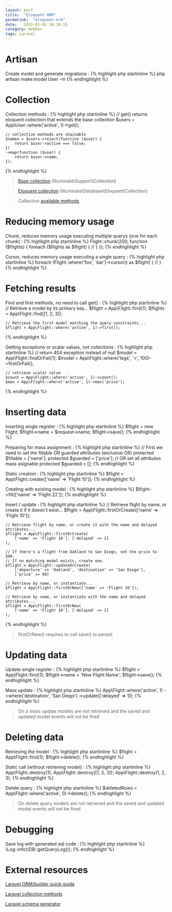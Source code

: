 ```yaml
---
layout: post
title:  "Eloquent ORM"
permalink:  "eloquent-orm"
date:   2015-01-02 16:30:15
category: WebDev
tags: Laravel
---
```


# Artisan

Create model and generate migrations
: {% highlight php startinline %}
    php artisan make:model User -m
{% endhighlight %}

# Collection

Collection methods
: {% highlight php startinline %}
    // get() returns eloquent collection that extends the base collection 
    $users = App\User::where('active', 1)->get();

    // collection methods are chainable
    $names = $users->reject(function ($user) {
        return $user->active === false;
    })
    ->map(function ($user) {
        return $user->name;
    });
{% endhighlight %}

> [Base collection](https://laravel.com/docs/5.5/collections) (Illuminate\Support\Collection)

> [Eloquent collection](https://laravel.com/docs/5.5/eloquent-collections) (Illuminate\Database\Eloquent\Collection)

> Collection [available methods](https://laravel.com/docs/5.5/collections#available-methods)

# Reducing memory usage

Chunk, reduces memory usage executing multiple querys (one for each chunk)
: {% highlight php startinline %}
    Flight::chunk(200, function ($flights) {
    foreach ($flights as $flight) {
        //
    }
});
{% endhighlight %}

Cursor, reduces memory usage executing a single query
: {% highlight php startinline %}
    foreach (Flight::where('foo', 'bar')->cursor() as $flight) {
        //
    }
{% endhighlight %}

# Fetching results

Find and first methods, no need to call get()
: {% highlight php startinline %}
    // Retrieve a model by its primary key...
    $flight = App\Flight::find(1);
    $flights = App\Flight::find([1, 2, 3]);

    // Retrieve the first model matching the query constraints...
    $flight = App\Flight::where('active', 1)->first();
{% endhighlight %}

Getting exceptions or scalar values, not collections
: {% highlight php startinline %}
    // return 404 exception instead of null
    $model = App\Flight::findOrFail(1);
    $model = App\Flight::where('legs', '>', 100)->firstOrFail();

    // retrieve scalar value
    $count = App\Flight::where('active', 1)->count();
    $max = App\Flight::where('active', 1)->max('price');
{% endhighlight %}

# Inserting data

Inserting single register
: {% highlight php startinline %}
    $flight = new Flight;
    $flight->name = $request->name;
    $flight->save();
{% endhighlight %}

Preparing for mass assignment
: {% highlight php startinline %}
    // First we need to set the fillable OR guarded attributes (exclusive OR)
    protected $fillable = ['name'];
    protected $guarded = ['price'];
    // OR set all attributes mass asignable
    protected $guarded = [];
{% endhighlight %}

Static creation
: {% highlight php startinline %}
    $flight = App\Flight::create(['name' => 'Flight 10']);
{% endhighlight %}

Creating with existing model 
: {% highlight php startinline %}
    $flight->fill(['name' => 'Flight 22']);
{% endhighlight %}

Insert / update
: {% highlight php startinline %}
    // Retrieve flight by name, or create it if it doesn't exist...
    $flight = App\Flight::firstOrCreate(['name' => 'Flight 10']);

    // Retrieve flight by name, or create it with the name and delayed attributes...
    $flight = App\Flight::firstOrCreate(
        ['name' => 'Flight 10'], ['delayed' => 1]
    );

    // If there's a flight from Oakland to San Diego, set the price to $99.
    // If no matching model exists, create one.
    $flight = App\Flight::updateOrCreate(
        ['departure' => 'Oakland', 'destination' => 'San Diego'],
        ['price' => 99]

    // Retrieve by name, or instantiate...
    $flight = App\Flight::firstOrNew(['name' => 'Flight 10']);

    // Retrieve by name, or instantiate with the name and delayed attributes...
    $flight = App\Flight::firstOrNew(
        ['name' => 'Flight 10'], ['delayed' => 1]
    );
{% endhighlight %}

> firstOrNew() requires to call save() to persist

# Updating data

Update single register
: {% highlight php startinline %}
    $flight = App\Flight::find(1);
    $flight->name = 'New Flight Name';
    $flight->save();
{% endhighlight %}

Mass update
: {% highlight php startinline %}
    App\Flight::where('active', 1)
    ->where('destination', 'San Diego')
    ->update(['delayed' => 1]);
{% endhighlight %}

> On a mass update models are not retrieved and the saved and updated model events will not be fired

# Deleting data

Retrieving the model
: {% highlight php startinline %}
    $flight = App\Flight::find(1);
    $flight->delete();
{% endhighlight %}

Static call (without retrieving model)
: {% highlight php startinline %}
    App\Flight::destroy(1);
    App\Flight::destroy([1, 2, 3]);
    App\Flight::destroy(1, 2, 3);
{% endhighlight %}

Delete query
: {% highlight php startinline %}
    $deletedRows = App\Flight::where('active', 0)->delete();
{% endhighlight %}

> On delete query models are not retrieved and the saved and updated model events will not be fired


# Debugging

Save log with generated sql code
: {% highlight php startinline %}
    \Log::info(\DB::getQueryLog());
{% endhighlight %}


# External resources

[<i class="fas fa-external-link-alt"></i> Laravel ORM/builder quick guide](http://desarrollowebtutorial.com/laravel-eloquent-orm-query-builder-consultas-sql/)

[<i class="fas fa-external-link-alt"></i> Laravel collection methods](https://laraveldaily.com/10-less-known-but-awesome-laravel-collections-methods/)

[<i class="fas fa-external-link-alt"></i> Laravel schema generator](http://www.laravelsd.com/)

